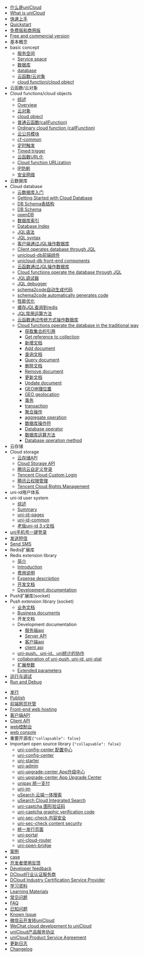 * [什么是uniCloud](uniCloud/README.md)
* [What is uniCloud](uniCloud/README.md)
* [快速上手](uniCloud/quickstart.md)
* [Quickstart](uniCloud/quickstart.md)
* [免费版和商用版](uniCloud/price.md)
* [Free and commercial version](uniCloud/price.md)
* 基本概念
* basic concept
  * [服务空间](uniCloud/concepts/space.md)
  * [Service space](uniCloud/concepts/space.md)
  * [数据库](uniCloud/concepts/database.md)
  * [database](uniCloud/concepts/database.md)
  * [云函数/云对象](uniCloud/concepts/cloudfunction.md)
  * [cloud function/cloud object](uniCloud/concepts/cloudfunction.md)
* 云函数/云对象
* Cloud functions/cloud objects
  * [综述](uniCloud/cf-functions.md)
  * [Overview](uniCloud/cf-functions.md)
  * [云对象](uniCloud/cloud-obj.md)
  * [cloud object](uniCloud/cloud-obj.md)
  * [普通云函数(callFunction)](uniCloud/cf-callfunction.md)
  * [Ordinary cloud function (callFunction)](uniCloud/cf-callfunction.md)
  * [云公共模块](uniCloud/cf-common.md)
  * [cf-common](uniCloud/cf-common.md)
  * [定时触发](uniCloud/trigger.md)
  * [Timed trigger](uniCloud/trigger.md)
  * [云函数URL化](uniCloud/http.md)
  * [Cloud function URLization](uniCloud/http.md)
  * [IP防刷](ip-filter.md)
  * [安全网络](secure-network.md)
* 云数据库
* Cloud database
  * [云数据库入门](uniCloud/hellodb.md)
  * [Getting Started with Cloud Database](uniCloud/hellodb.md)
  * [DB Schema表结构](uniCloud/schema.md)
  * [DB Schema](uniCloud/schema.md)
  * [openDB](uniCloud/opendb)
  * [数据库索引](uniCloud/db-index.md)
  * [Database Index](uniCloud/db-index.md)
  * [JQL语法](uniCloud/jql.md)
  * [JQL syntax](uniCloud/jql.md)
  * [客户端通过JQL操作数据库](uniCloud/clientdb.md)
  * [Client operates database through JQL](uniCloud/clientdb.md)
  * [unicloud-db前端组件](uniCloud/unicloud-db.md)
  * [unicloud-db front-end components](uniCloud/unicloud-db.md)
  * [云函数通过JQL操作数据库](uniCloud/jql-cloud.md)
  * [Cloud functions operate the database through JQL](uniCloud/jql-cloud.md)
  * [JQL调试器](uniCloud/jql-runner.md)
  * [JQL debugger](uniCloud/jql-runner.md)
  * [schema2code自动生成代码](schema2code.md)
  * [schema2code automatically generates code](schema2code.md)
  * [性能优化](uniCloud/db-performance.md)
  * [缓存JQL查询到redis](uniCloud/jql-cache-redis.md)
  * [JQL常用运算方法](uniCloud/jql-operator-example.md)
  * [云函数通过传统方式操作数据库](uniCloud/cf-database.md)
  * [Cloud functions operate the database in the traditional way](uniCloud/cf-database.md)
    * [获取集合的引用](uniCloud/cf-database.md?id=get-collection)
    * [Get reference to collection](uniCloud/cf-database.md?id=get-collection)
    * [新增文档](uniCloud/cf-database.md?id=add)
    * [Add document](uniCloud/cf-database.md?id=add)
    * [查询文档](uniCloud/cf-database.md?id=query)
    * [Query document](uniCloud/cf-database.md?id=query)
    * [删除文档](uniCloud/cf-database.md?id=remove)
    * [Remove document](uniCloud/cf-database.md?id=remove)
    * [更新文档](uniCloud/cf-database.md?id=update)
    * [Update document](uniCloud/cf-database.md?id=update)
    * [GEO地理位置](uniCloud/cf-database.md?id=geo)
    * [GEO geolocation](uniCloud/cf-database.md?id=geo)
    * [事务](uniCloud/cf-database.md?id=transaction)
    * [transaction](uniCloud/cf-database.md?id=transaction)
    * [聚合操作](uniCloud/cf-database-aggregate.md)
    * [aggregate operation](uniCloud/cf-database-aggregate.md)
    * [数据库操作符](uniCloud/cf-database-dbcmd.md)
    * [Database operator](uniCloud/cf-database-dbcmd.md)
    * [数据库运算方法](uniCloud/cf-database-aggregate-operator.md)
    * [Database operation method](uniCloud/cf-database-aggregate-operator.md)
* 云存储
* Cloud storage
  * [云存储API](uniCloud/storage.md)
  * [Cloud Storage API](uniCloud/storage.md)
  * [腾讯云自定义登录](uniCloud/authentication.md)
  * [Tencent Cloud Custom Login](uniCloud/authentication.md)
  * [腾讯云权限管理](uniCloud/policy-tcb.md)
  * [Tencent Cloud Rights Management](uniCloud/policy-tcb.md)
* uni-id用户体系
* uni-id user system
  * [综述](uniCloud/uni-id-summary.md)
  * [Summary](uniCloud/uni-id-summary.md)
  * [uni-id-pages](uniCloud/uni-id-pages.md)
  * [uni-id-common](uniCloud/uni-id-common.md)
  * [老版uni-id 3.x文档](uniCloud/uni-id.md)
* [uni手机号一键登录](uniCloud/univerify.md)
* [发送短信](uniCloud/send-sms.md)
* [Send SMS](uniCloud/send-sms.md)
* Redis扩展库
* Redis extension library
  * [简介](uniCloud/redis-introduction.md)
  * [Introduction](uniCloud/redis-introduction.md)
  * [费用说明](uniCloud/redis-buy.md)
  * [Expense description](uniCloud/redis-buy.md)
  * [开发文档](uniCloud/redis.md)
  * [Development documentation](uniCloud/redis.md)
* Push扩展库(socket)
* Push extension library (socket)
  * [业务文档](/unipush-v2.md)
  * [Business documents](/unipush-v2.md)
  * 开发文档  
  * Development documentation
    * [服务端api](uniCloud/uni-cloud-push/api.md)  
    * [Server API](uniCloud/uni-cloud-push/api.md)
    * [客户端api](/api/plugins/push.md)
    * [client api](/api/plugins/push.md)
  * [uni-push、uni-id、uni统计的协作](uniCloud/uni-cloud-push/mate.md)
  * [collaboration of uni-push, uni-id, uni-stat](uniCloud/uni-cloud-push/mate.md)
  * [扩展参数](uniCloud/uni-cloud-push/options.md)
  * [Extended parameters](uniCloud/uni-cloud-push/options.md)
* [运行与调试](uniCloud/rundebug.md)
* [Run and Debug](uniCloud/rundebug.md)
 <!-- * [日志输出](uniCloud/cf-logger.md) -->
 <!-- * [log output](uniCloud/cf-logger.md) -->
* [发行](uniCloud/publish.md)
* [Publish](uniCloud/publish.md)
* [前端网页托管](uniCloud/hosting.md)
* [Front-end web hosting](uniCloud/hosting.md)
* [客户端API](uniCloud/client-sdk.md)
* [Client API](uniCloud/client-sdk.md)
* [web控制台](https://unicloud.dcloud.net.cn)
* [web console](https://unicloud.dcloud.net.cn)
* 重要开源库```{"collapsable": false}```
* Important open source library ```{"collapsable": false}```
  * [uni-config-center 配置中心](uniCloud/uni-config-center.md)
  * [uni-config-center](uniCloud/uni-config-center.md)
  * [uni-starter](uniCloud/uni-starter.md)
  * [uni-admin](uniCloud/admin.md)
  * [uni-upgrade-center App升级中心](uniCloud/upgrade-center.md)
  * [uni-upgrade-center App Upgrade Center](uniCloud/upgrade-center.md)
  * [unipay 统一支付](uniCloud/unipay.md)
  * [uni-im](uniCloud/uni-im.md)
  * [uSearch 云端一体搜索](https://ext.dcloud.net.cn/plugin?id=3851)
  * [uSearch Cloud Integrated Search](https://ext.dcloud.net.cn/plugin?id=3851)
  * [uni-captcha 图形验证码](uniCloud/uni-captcha.md)
  * [uni-captcha graphic verification code](uniCloud/uni-captcha.md)
  * [uni-sec-check 内容安全](https://ext.dcloud.net.cn/plugin?id=5460)
  * [uni-sec-check content security](https://ext.dcloud.net.cn/plugin?id=5460)
  * [统一发行页面](uni-portal.md)
  * [uni-portal](uni-portal.md)
  * [uni-cloud-router](uniCloud/uni-cloud-router.md)
  * [uni-open-bridge](uniCloud/uni-open-bridge.md)
* [案例](uniCloud/resource.md)
* [case](uniCloud/resource.md)
* [开发者使用反馈](uniCloud/feedback.md)
* [Developer feedback](uniCloud/feedback.md)
* [DCloud行业认证服务商](https://ask.dcloud.net.cn/article/39388)
* [DCloud Industry Certification Service Provider](https://ask.dcloud.net.cn/article/39388)
* [学习资料](uniCloud/learning.md)
* [Learning Materials](uniCloud/learning.md)
* [常见问题](uniCloud/faq.md)
* [FAQ](uniCloud/faq.md)
* [已知问题](uniCloud/known-issue.md)
* [Known Issue](uniCloud/known-issue.md)
* [微信云开发转uniCloud](uniCloud/wx2unicloud.md)
* [WeChat cloud development to uniCloud](uniCloud/wx2unicloud.md)
* [uniCloud产品服务协议](uniCloud/agreement.md)
* [uniCloud Product Service Agreement](uniCloud/agreement.md)
* [更新日志](uniCloud/release.md)
* [Changelog](uniCloud/release.md)

